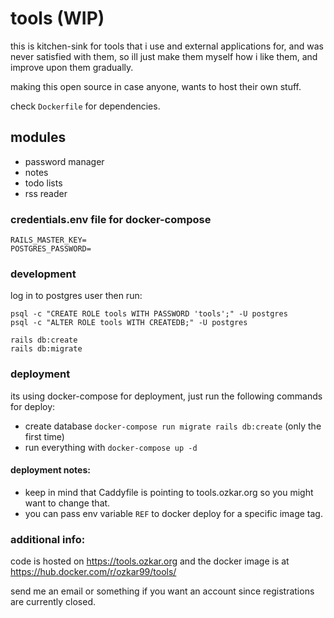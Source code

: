 # tools (WIP)

this is kitchen-sink for tools that i use and external applications for, and was never satisfied with them,
so ill just make them myself how i like them, and improve upon them gradually.

making this open source in case anyone, wants to host their own stuff.

check `Dockerfile` for dependencies.

## modules

- password manager
- notes
- todo lists
- rss reader

### credentials.env file for docker-compose
```
RAILS_MASTER_KEY=
POSTGRES_PASSWORD=
```

### development

log in to postgres user then run:
```shell
psql -c "CREATE ROLE tools WITH PASSWORD 'tools';" -U postgres
psql -c "ALTER ROLE tools WITH CREATEDB;" -U postgres

rails db:create
rails db:migrate
```
### deployment
its using docker-compose for deployment, just run the following commands for deploy:

- create database `docker-compose run migrate rails db:create` (only the first time)
- run everything with `docker-compose up -d`

#### deployment notes:
- keep in mind that Caddyfile is pointing to tools.ozkar.org so you might want to change that.
- you can pass env variable `REF` to docker deploy for a specific image tag.

### additional info:
code is hosted on <https://tools.ozkar.org> and the docker image is at <https://hub.docker.com/r/ozkar99/tools/>

send me an email or something if you want an account since registrations are currently closed.
